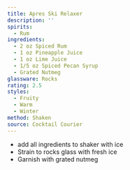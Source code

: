 ```yaml
---
title: Apres Ski Relaxer
description: ''
spirits:
  - Rum
ingredients:
  - 2 oz Spiced Rum
  - 1 oz Pineapple Juice
  - 1 oz Lime Juice
  - 1/5 oz Spiced Pecan Syrup
  - Grated Nutmeg
glassware: Rocks
rating: 2.5
styles:
  - Fruity
  - Warm
  - Winter
method: Shaken
source: Cocktail Courier
---
```


- add all ingredients to shaker with ice
- Strain to rocks glass with fresh ice
- Garnish with grated nutmeg